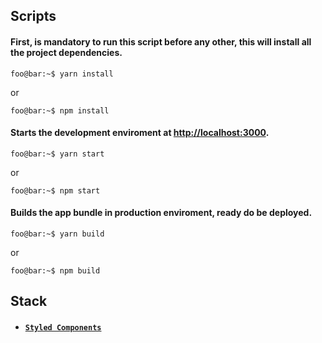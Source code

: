 ## Scripts

#### First, is mandatory to run this script before any other, this will install all the project dependencies.
```console
foo@bar:~$ yarn install
```
or
```console
foo@bar:~$ npm install
```


#### Starts the development enviroment at [http://localhost:3000](http://localhost:3000).
```console
foo@bar:~$ yarn start
```
or
```console
foo@bar:~$ npm start
```


#### Builds the app bundle in production enviroment, ready do be deployed.
```console
foo@bar:~$ yarn build
```
or
```console
foo@bar:~$ npm build
```


## Stack

- #### [`Styled Components`](https://www.styled-components.com/)
